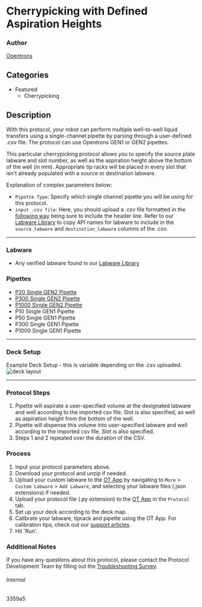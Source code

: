 # Cherrypicking with Defined Aspiration Heights

### Author
[Opentrons](https://opentrons.com/)

## Categories
* Featured
	* Cherrypicking

## Description
With this protocol, your robot can perform multiple well-to-well liquid transfers using a single-channel pipette by parsing through a user-defined .csv file. The protocol can use Opentrons GEN1 or GEN2 pipettes.

This particular cherrypicking protocol  allows you to specify the source plate labware and slot number, as well as the aspiration height above the bottom of the well (in mm). Appropriate tip racks will be placed in every slot that isn't already populated with a source or destination labware.


Explanation of complex parameters below:
* `Pipette Type`: Specify which single channel pipette you will be using for this protocol.
* `input .csv file`: Here, you should upload a .csv file formatted in the [following way](https://opentrons-protocol-library-website.s3.amazonaws.com/custom-README-images/3359a5/template.csv) being sure to include the header line. Refer to our [Labware Library](https://labware.opentrons.com/?category=wellPlate) to copy API names for labware to include in the `source_labware` and `destination_labware` columns of the .csv.

---

### Labware
* Any verified labware found in our [Labware Library](https://labware.opentrons.com/?category=wellPlate)

### Pipettes
* [P20 Single GEN2 Pipette](https://opentrons.com/pipettes/)
* [P300 Single GEN2 Pipette](https://opentrons.com/pipettes/)
* [P1000 Single GEN2 Pipette](https://opentrons.com/pipettes/)
* P10 Single GEN1 Pipette
* P50 Single GEN1 Pipette
* P300 Single GEN1 Pipette
* P1000 Single GEN1 Pipette

---

### Deck Setup
Example Deck Setup - this is variable depending on the .csv uploaded.
![deck layout](https://opentrons-protocol-library-website.s3.amazonaws.com/custom-README-images/3359a5/Screen+Shot+2021-04-29+at+2.45.06+PM.png)


---

### Protocol Steps
1. Pipette will aspirate a user-specified volume at the designated labware and well according to the imported csv file. Slot is also specified, as well as aspiration height from the bottom of the well.
2. Pipette will dispense this volume into user-specified labware and well according to the imported csv file. Slot is also specified.
3. Steps 1 and 2 repeated over the duration of the CSV.

### Process
1. Input your protocol parameters above.
2. Download your protocol and unzip if needed.
3. Upload your custom labware to the [OT App](https://opentrons.com/ot-app) by navigating to `More` > `Custom Labware` > `Add Labware`, and selecting your labware files (.json extensions) if needed.
4. Upload your protocol file (.py extension) to the [OT App](https://opentrons.com/ot-app) in the `Protocol` tab.
5. Set up your deck according to the deck map.
6. Calibrate your labware, tiprack and pipette using the OT App. For calibration tips, check out our [support articles](https://support.opentrons.com/en/collections/1559720-guide-for-getting-started-with-the-ot-2).
7. Hit 'Run'.

### Additional Notes
If you have any questions about this protocol, please contact the Protocol Development Team by filling out the [Troubleshooting Survey](https://protocol-troubleshooting.paperform.co/).

###### Internal
3359a5
